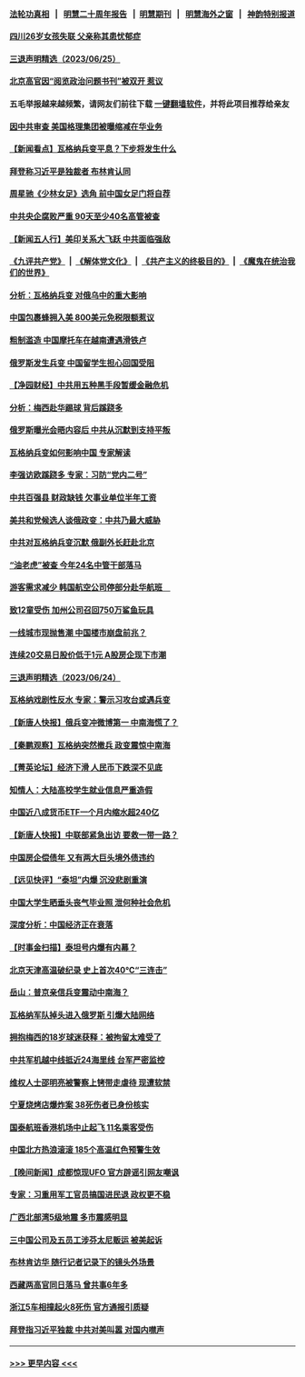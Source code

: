 #### [法轮功真相](https://github.com/gfw-breaker/truth/blob/master/README.md?t=0) &nbsp;&nbsp;|&nbsp;&nbsp; [明慧二十周年报告](https://github.com/gfw-breaker/mh-reports/blob/master/README.md?t=0) &nbsp;&nbsp;|&nbsp;&nbsp;[明慧期刊](https://github.com/gfw-breaker/mh-qikan) &nbsp;&nbsp;|&nbsp;&nbsp; [明慧海外之窗](https://github.com/gfw-breaker/mh-news/blob/master/README.md?t=0) &nbsp;&nbsp;|&nbsp;&nbsp; [神韵特别报道](https://github.com/gfw-breaker/mh-news/blob/master/shenyun.md?t=0)
#### [四川26岁女孩失联 父亲称其患忧郁症](../pages/nsc413/n14022573.md?t=06261244) 
#### [三退声明精选（2023/06/25）](../pages/nsc413/n14022577.md?t=06261244) 
#### [北京高官因“阅览政治问题书刊”被双开 惹议](../pages/nsc413/n14022525.md?t=06261244) 
#### 五毛举报越来越频繁，请网友们前往下载 [一键翻墙软件](https://github.com/gfw-breaker/ssr-accounts)，并将此项目推荐给亲友
#### [因中共审查 美国格理集团被曝缩减在华业务](../pages/nsc413/n14022548.md?t=06261244) 
#### [【新闻看点】瓦格纳兵变平息？下步将发生什么](../pages/nsc413/n14022474.md?t=06261244) 
#### [拜登称习近平是独裁者 布林肯认同](../pages/nsc413/n14022538.md?t=06261244) 
#### [周星驰《少林女足》选角 前中国女足门将自荐](../pages/nsc413/n14022470.md?t=06261244) 
#### [中共央企腐败严重 90天至少40名高管被查](../pages/nsc413/n14022491.md?t=06261244) 
#### [【新闻五人行】美印关系大飞跃 中共面临强敌](../pages/nsc413/n14022435.md?t=06261244) 
#### [《九评共产党》](https://github.com/begood0513/9ping.md/blob/master/README.md) &nbsp;|&nbsp; [《解体党文化》](../../../../jtdwh.md/blob/master/README.md)  &nbsp;|&nbsp; [《共产主义的终极目的》](../../../../gczydzjmd.md/blob/master/README.md) &nbsp;|&nbsp; [《魔鬼在统治我们的世界》](../../../../mgztzwmdsj.md/blob/master/README.md) 
#### [分析：瓦格纳兵变 对俄乌中的重大影响](../pages/nsc413/n14022346.md?t=06261244) 
#### [中国包裹蜂拥入美 800美元免税限额惹议](../pages/nsc413/n14022207.md?t=06261244) 
#### [粗制滥造 中国摩托车在越南遭遇滑铁卢](../pages/nsc413/n14022370.md?t=06261244) 
#### [俄罗斯发生兵变 中国留学生担心回国受阻](../pages/nsc413/n14022467.md?t=06261244) 
#### [【净园财经】中共用五种黑手段暂缓金融危机](../pages/nsc413/n14022264.md?t=06261244) 
#### [分析：梅西赴华踢球 背后蹊跷多](../pages/nsc413/n14022373.md?t=06261244) 
#### [俄罗斯曝光会晤内容后 中共从沉默到支持平叛](../pages/nsc413/n14022436.md?t=06261244) 
#### [瓦格纳兵变如何影响中国 专家解读](../pages/nsc413/n14022354.md?t=06261244) 
#### [李强访欧蹊跷多 专家：习防“党内二号”](../pages/nsc413/n14022356.md?t=06261244) 
#### [中共百强县 财政缺钱 欠事业单位半年工资](../pages/nsc413/n14022347.md?t=06261244) 
#### [美共和党候选人谈俄政变：中共乃最大威胁](../pages/nsc413/n14022409.md?t=06261244) 
#### [中共对瓦格纳兵变沉默 俄副外长赶赴北京](../pages/nsc413/n14022353.md?t=06261244) 
#### [“油老虎”被查 今年24名中管干部落马](../pages/nsc413/n14022352.md?t=06261244) 
#### [游客需求减少 韩国航空公司停部分赴华航班　](../pages/nsc413/n14022292.md?t=06261244) 
#### [致12童受伤 加州公司召回750万鲨鱼玩具](../pages/nsc413/n14022320.md?t=06261244) 
#### [一线城市现抛售潮 中国楼市崩盘前兆？](../pages/nsc413/n14022165.md?t=06261244) 
#### [连续20交易日股价低于1元 A股房企现下市潮](../pages/nsc413/n14022288.md?t=06261244) 
#### [三退声明精选（2023/06/24）](../pages/nsc413/n14022301.md?t=06261244) 
#### [瓦格纳戏剧性反水 专家：警示习攻台或遇兵变](../pages/nsc413/n14022227.md?t=06261244) 
#### [【新唐人快报】俄兵变冲微博第一 中南海慌了？](../pages/nsc413/n14022291.md?t=06261244) 
#### [【秦鹏观察】瓦格纳突然撤兵 政变震惊中南海](../pages/nsc413/n14022229.md?t=06261244) 
#### [【菁英论坛】经济下滑 人民币下跌深不见底](../pages/nsc413/n14022210.md?t=06261244) 
#### [知情人：大陆高校学生就业信息严重造假](../pages/nsc413/n14022188.md?t=06261244) 
#### [中国近八成货币ETF一个月内缩水超240亿](../pages/nsc413/n14022208.md?t=06261244) 
#### [【新唐人快报】中联部紧急出访 要救一带一路？](../pages/nsc413/n14022198.md?t=06261244) 
#### [中国房企偿债年 又有两大巨头境外债违约](../pages/nsc413/n14022204.md?t=06261244) 
#### [【远见快评】“泰坦”内爆 沉没悲剧重演](../pages/nsc413/n14022191.md?t=06261244) 
#### [中国大学生晒垂头丧气毕业照 泄何种社会危机](../pages/nsc413/n14022172.md?t=06261244) 
#### [深度分析：中国经济正在衰落](../pages/nsc413/n14022086.md?t=06261244) 
#### [【时事金扫描】泰坦号内爆有内幕？](../pages/nsc413/n14022124.md?t=06261244) 
#### [北京天津高温破纪录 史上首次40℃“三连击”](../pages/nsc413/n14021979.md?t=06261244) 
#### [岳山：普京亲信兵变震动中南海？](../pages/nsc413/n14022079.md?t=06261244) 
#### [瓦格纳军队掉头进入俄罗斯 引爆大陆网络](../pages/nsc413/n14022011.md?t=06261244) 
#### [拥抱梅西的18岁球迷获释：被拘留太难受了](../pages/nsc413/n14021889.md?t=06261244) 
#### [中共军机越中线抵近24海里线 台军严密监控](../pages/nsc413/n14021919.md?t=06261244) 
#### [维权人士邵明亮被警察上铐带走虐待 现遭软禁](../pages/nsc413/n14021977.md?t=06261244) 
#### [宁夏烧烤店爆炸案 38死伤者已身份核实](../pages/nsc413/n14022004.md?t=06261244) 
#### [国泰航班香港机场中止起飞 11名乘客受伤](../pages/nsc413/n14021982.md?t=06261244) 
#### [中国北方热浪滚滚 185个高温红色预警生效](../pages/nsc413/n14021971.md?t=06261244) 
#### [【晚间新闻】成都惊现UFO 官方辟谣引网友嘲讽](../pages/nsc413/n14021949.md?t=06261244) 
#### [专家：习重用军工官员搞国进民退 政权更不稳](../pages/nsc413/n14021841.md?t=06261244) 
#### [广西北部湾5级地震 多市震感明显](../pages/nsc413/n14021934.md?t=06261244) 
#### [三中国公司及五员工涉芬太尼贩运 被美起诉](../pages/nsc413/n14021865.md?t=06261244) 
#### [布林肯访华 随行记者记录下的镜头外场景](../pages/nsc413/n14021834.md?t=06261244) 
#### [西藏两高官同日落马 曾共事6年多](../pages/nsc413/n14021859.md?t=06261244) 
#### [浙江5车相撞起火8死伤 官方通报引质疑](../pages/nsc413/n14021844.md?t=06261244) 
#### [拜登指习近平独裁 中共对美叫嚣 对国内噤声](../pages/nsc413/n14021706.md?t=06261244) 

----
#### [ >>> 更早内容 <<< ](../indexes/nsc413-earlier.md)
